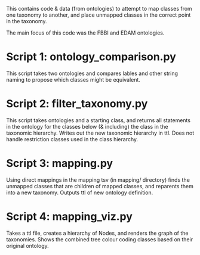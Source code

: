 This contains code & data (from ontologies) to attempt to map classes from one taxonomy to another, and place unmapped classes in the correct point in the taxonomy.

The main focus of this code was the FBBI and EDAM ontologies.

# Script 1: ontology_comparison.py

This script takes two ontologies and compares lables and other string naming to propose which classes might be equivalent.


# Script 2: filter_taxonomy.py

This script takes ontologies and a starting class, and returns all statements in the ontology for the classes below (& including) the class in the taxonomic hierarchy. Writes out the new taxonomic hierarchy in ttl. Does not handle restriction classes used in the class hierarchy.

# Script 3: mapping.py

Using direct mappings in the mapping tsv (in mapping/ directory) finds the unmapped classes that are children of mapped classes, and reparents them into a new taxonomy. Outputs ttl of new ontology definition.

# Script 4: mapping_viz.py
Takes a ttl file, creates a hierarchy of Nodes, and renders the graph of the taxonomies. Shows the combined tree colour coding classes based on their original ontology.
